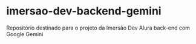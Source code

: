 # imersao-dev-backend-gemini
Repositório destinado para o projeto da Imersão Dev Alura back-end com Google Gemini 
